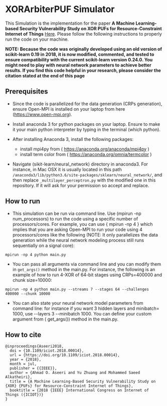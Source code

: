 # XORArbiterPUF Simulator

This Simulation is the implementation for the paper **A Machine Learning-based Security Vulnerability Study on XOR PUFs for Resource-Constraint Internet of Things** [Here](https://ieeexplore.ieee.org/abstract/document/8473439). Please follow the following instructions to properly run the code on your machine. 

**NOTE: Because the code was originally developed using an old version of scikit-learn 0.19 in 2018, it is now modified, commented, and tested to ensure compatibility with the current scikit-learn version 0.24.0. You might need to play with neural network parameters to achieve better results. If you find this code helpful in your research, please consider the citation stated at the end of this page**


## Prerequisites
* Since the code is parallelized for the data generation (CRPs generation), ensure Open-MPI is installed on your laptop from here (https://www.open-mpi.org). 

* Install anaconda 3 for python packages on your laptop. Ensure to make it your main python interpreter by typing in the terminal (which python).

* After installing Anaconda 3, install the following packages: 

	- install mpi4py from ( https://anaconda.org/anaconda/mpi4py )
	- install term color from ( https://anaconda.org/omnia/termcolor )

* Navigate (sikit-learn/neural_network) directory in anaconda3. For instance, in Mac OSX it is usually located in this path ```/anaconda3/lib/python3.6/site-packages/sklearn/neural_network/```, and then replace ```_multilayer_perceptron.py``` with the modified one in this repository. If it will ask for your permission so accept and replace.


## How to run 

* This simulation can be run via command line. Use (mpirun -np num_processors) to run the code using a specific number of processors/cores. For example, you can use { mpirun -np 4 } which implies that you are asking Open-MPI to run your code using 4 processors/cores like the following (NOTE: It only parallelizes the data generation while the neural network modeling process still runs sequentially on a signal core):

``` mpirun -np 4 python main.py ```

* You can pass all arguments via command line and you can modify them in ```get_args()``` method in the main.py. For instance, the following is an example of how to run 4-XOR of 64-bit stages using CRPs=400000 and chunk size=10000:

```mpirun -np 4 python main.py --streams 7 --stages 64 --challenges 400000 --chunk 10000```

* You can also state your neural network model parameters from command line: for instance if you want 3 hidden layers and minibatch= 1000, use --layers 3 --minibatch 1000. You can define your custom argument from ( get_args()) method in the main.py.


## How to cite 
```
@inproceedings{Aseeri2018,
  doi = {10.1109/iciot.2018.00014},
  url = {https://doi.org/10.1109/iciot.2018.00014},
  year = {2018},
  month = jul,
  publisher = {{IEEE}},
  author = {Ahmad O. Aseeri and Yu Zhuang and Mohammed Saeed Alkatheiri},
  title = {A Machine Learning-Based Security Vulnerability Study on {XOR} {PUFs} for Resource-Constraint Internet of Things},
  booktitle = {2018 {IEEE} International Congress on Internet of Things ({ICIOT})}
}
```

